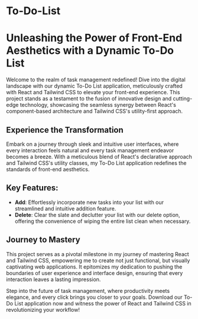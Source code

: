 # To-Do-List
# Unleashing the Power of Front-End Aesthetics with a Dynamic To-Do List

Welcome to the realm of task management redefined! Dive into the digital landscape with our dynamic To-Do List application, meticulously crafted with React and Tailwind CSS to elevate your front-end experience. This project stands as a testament to the fusion of innovative design and cutting-edge technology, showcasing the seamless synergy between React's component-based architecture and Tailwind CSS's utility-first approach.

## Experience the Transformation

Embark on a journey through sleek and intuitive user interfaces, where every interaction feels natural and every task management endeavor becomes a breeze. With a meticulous blend of React's declarative approach and Tailwind CSS's utility classes, my To-Do List application redefines the standards of front-end aesthetics.

## Key Features:

- **Add**: Effortlessly incorporate new tasks into your list with our streamlined and intuitive addition feature.
- **Delete**: Clear the slate and declutter your list with our delete option, offering the convenience of wiping the entire list clean when necessary.

## Journey to Mastery

This project serves as a pivotal milestone in my journey of mastering React and Tailwind CSS, empowering me to create not just functional, but visually captivating web applications. It epitomizes my dedication to pushing the boundaries of user experience and interface design, ensuring that every interaction leaves a lasting impression.

Step into the future of task management, where productivity meets elegance, and every click brings you closer to your goals. Download our To-Do List application now and witness the power of React and Tailwind CSS in revolutionizing your workflow!
